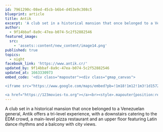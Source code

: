 ```yaml
---
id: 7961290c-08ed-45cb-b6b4-d453e9c308c5
blueprint: article
title: Antik
excerpt: 'A club set in a historical mansion that once belonged to a Venezuelan general'
author:
  - 9f14bbaf-8a9c-47ea-b074-5c2f52882546
featured_image:
  src:
    - 'assets::content/new_content/image14.png'
published: true
topics:
  - night
facebook_link: 'https://www.antik.cr/'
updated_by: 9f14bbaf-8a9c-47ea-b074-5c2f52882546
updated_at: 1663330973
embed_code: '<div class="mapouter"><div class="gmap_canvas">

<iframe src="https://www.google.com/maps/embed?pb=!1m18!1m12!1m3!1d15720.22340077528!2d-84.07845331610335!3d9.92930688694973!2m3!1f0!2f0!3f0!3m2!1i1024!2i768!4f13.1!3m3!1m2!1s0x8fa0e36534d2e529%3A0x9de22f67e02e3afc!2sAntik%20Restaurant%20%2B%20Bar!5e0!3m2!1ses!2sus!4v1663954803224!5m2!1ses!2sus" width="400" height="300" style="border:0;" allowfullscreen="" loading="lazy" referrerpolicy="no-referrer-when-downgrade"></iframe>

<a href="https://123movies-to.org"></a><br><style>.mapouter{position:relative;text-align:right;height:500px;width:1200px;}</style><style>.gmap_canvas {overflow:hidden;background:none!important;height:500px;width:1200px;}</style></div></div>'
---
```

A club set in a historical mansion that once belonged to a Venezuelan general, Antik offers a tri-level experience, with a downstairs catering to the EDM crowd, a main-level pizza restaurant and an upper floor featuring Latin dance rhythms and a balcony with city views.